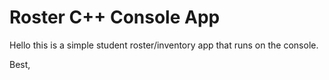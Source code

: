 # Roster C++ Console App
Hello this is a simple student roster/inventory app that runs on the console.

Best,
